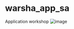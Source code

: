 # warsha_app_sa
Application workshop 
![image](https://user-images.githubusercontent.com/75604506/175901343-6994039c-9615-4993-80e5-cbd13da288ec.png)
